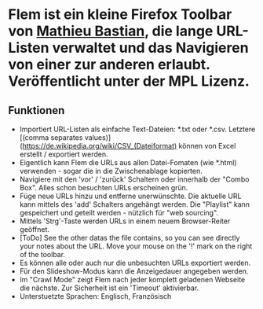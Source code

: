 # Flem ist ein kleine Firefox Toolbar von [Mathieu Bastian](https://github.com/mbastian), die lange URL-Listen verwaltet und das Navigieren von einer zur anderen erlaubt. Ver&ouml;ffentlicht unter der MPL Lizenz.

## Funktionen

* Importiert URL-Listen als einfache Text-Dateien: *.txt oder *.csv. Letztere [(comma separates values)](https://de.wikipedia.org/wiki/CSV_(Dateiformat) k&ouml;nnen von Excel erstellt / exportiert werden.
* Eigentlich kann Flem die URLs aus allen Datei-Fomaten (wie *.html) verwenden - sogar die in die Zwischenablage kopierten.
* Navigiere mit den 'vor' / 'zur&uuml;ck' Schaltern oder innerhalb der "Combo Box". Alles schon besuchten URLs erscheinen gr&uuml;n.
* F&uuml;ge neue URLs hinzu und entferne unerw&uuml;nschte. Die aktuelle URL kann mittels des 'add' Schalters angeh&auml;ngt werden. Die "Playlist" kann gespeichert und geteilt werden - n&uuml;tzlich f&uuml;r "web sourcing".
* Mittels 'Strg'-Taste werden URLs in einem neuem Browser-Reiter ge&ouml;ffnet.
* [ToDo] See the other datas the file contains, so you can see directly your notes about the URL. Move your mouse on the '!' mark on the right of the toolbar.
* Es k&ouml;nnen alle oder auch nur die unbesuchten URLs exportiert werden.
* F&uuml;r den Slideshow-Modus kann die Anzeigedauer angegeben werden.
* Im "Crawl Mode" zeigt Flem nach jeder komplett geladenen Webseite die n&auml;chste. Zur Sicherheit ist ein 'Timeout' aktivierbar.
* Unterstuetzte Sprachen: Englisch, Franz&ouml;sisch
